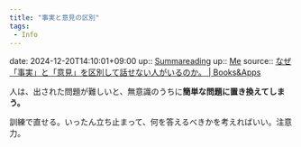```yaml
---
title: "事実と意見の区別"
tags:
 - Info
---
```


date: 2024-12-20T14:10:01+09:00
up:: [Summareading](../Bar/Summareading.md)
up:: [Me](../Bar/Novel/Chaos/Me.md)
source:: [なぜ「事実」と「意見」を区別して話せない人がいるのか。 | Books&Apps](https://blog.tinect.jp/?p=62453)

人は、出された問題が難しいと、無意識のうちに**簡単な問題に置き換えてしまう。**

訓練で直せる。いったん立ち止まって、何を答えるべきかを考えればいい。注意力。